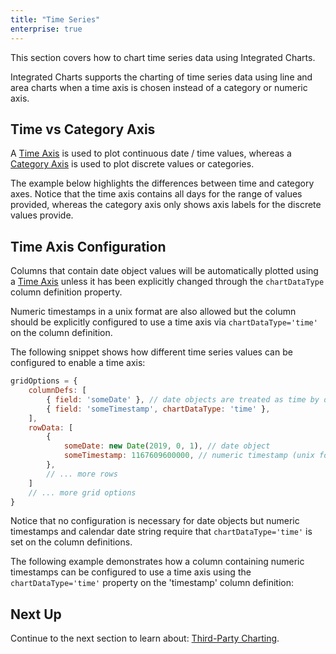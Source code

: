 ```yaml
---
title: "Time Series"
enterprise: true
---
```


This section covers how to chart time series data using Integrated Charts.

Integrated Charts supports the charting of time series data using line and area charts when a time axis is chosen instead of a category or numeric axis.

## Time vs Category Axis

A [Time Axis](../charts-axes/#time-axis) is used to plot continuous date / time values, whereas a [Category Axis](../charts-axes/#category-axis) is used to plot discrete values or
    categories.


The example below highlights the differences between time and category axes. Notice that the time axis contains all
    days for the range of values provided, whereas the category axis only shows axis labels for the discrete values
    provide.


<grid-example title='Time vs Category Axis' name='time-vs-category' type='generated' options='{ "exampleHeight": 740, "enterprise": true, "extras": ["momentjs"] }'></grid-example>

## Time Axis Configuration

Columns that contain date object values will be automatically plotted using a [Time Axis](../charts-axes/#time-axis) unless it has been explicitly changed through the `chartDataType` column definition property.

Numeric timestamps in a unix format are also allowed but the column should be explicitly configured to use a time axis via `chartDataType='time'` on the column definition.

The following snippet shows how different time series values can be configured to enable a time axis:

```js
gridOptions = {
    columnDefs: [
        { field: 'someDate' }, // date objects are treated as time by default
        { field: 'someTimestamp', chartDataType: 'time' },
    ],
    rowData: [
        {
            someDate: new Date(2019, 0, 1), // date object
            someTimestamp: 1167609600000, // numeric timestamp (unix format)
        },
        // ... more rows
    ]
    // ... more grid options
}
```

Notice that no configuration is necessary for date objects but numeric timestamps and calendar date string require
that `chartDataType='time'` is set on the column definitions.


The following example demonstrates how a column containing numeric timestamps can be configured to use a time axis using the `chartDataType='time'` property on the 'timestamp' column definition:


<grid-example title='Time Axis Configuration' name='time-axis-config' type='generated' options='{ "exampleHeight": 740, "enterprise": true, "extras": ["momentjs"] }'></grid-example>


## Next Up

Continue to the next section to learn about: [Third-Party Charting](../grid-graphing/).

